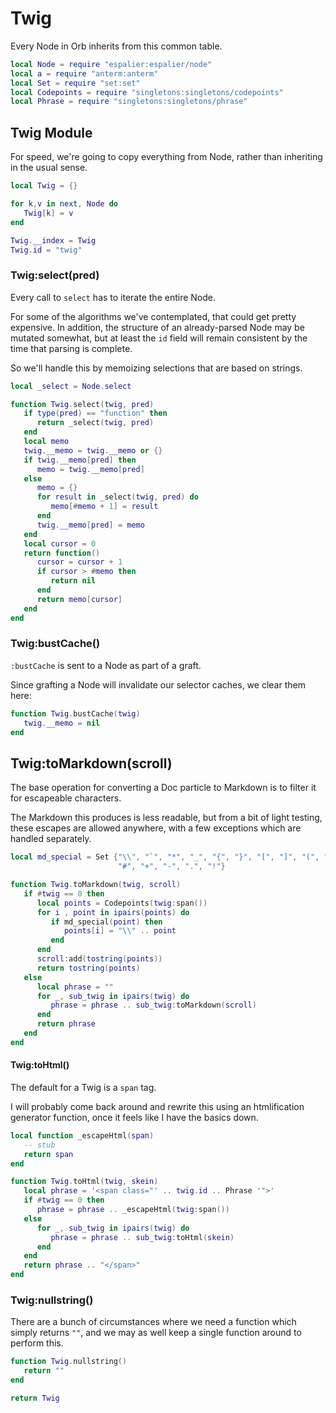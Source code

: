 # Twig


Every Node in Orb inherits from this common table\.

```lua
local Node = require "espalier:espalier/node"
local a = require "anterm:anterm"
local Set = require "set:set"
local Codepoints = require "singletons:singletons/codepoints"
local Phrase = require "singletons:singletons/phrase"
```


## Twig Module

For speed, we're going to copy everything from Node, rather than inheriting in
the usual sense\.

```lua
local Twig = {}

for k,v in next, Node do
   Twig[k] = v
end

Twig.__index = Twig
Twig.id = "twig"
```


### Twig:select\(pred\)

Every call to `select` has to iterate the entire Node\.

For some of the algorithms we've contemplated, that could get pretty
expensive\.  In addition, the structure of an already\-parsed Node may be
mutated somewhat, but at least the `id` field will remain consistent by the
time that parsing is complete\.

So we'll handle this by memoizing selections that are based on strings\.

```lua
local _select = Node.select

function Twig.select(twig, pred)
   if type(pred) == "function" then
      return _select(twig, pred)
   end
   local memo
   twig.__memo = twig.__memo or {}
   if twig.__memo[pred] then
      memo = twig.__memo[pred]
   else
      memo = {}
      for result in _select(twig, pred) do
         memo[#memo + 1] = result
      end
      twig.__memo[pred] = memo
   end
   local cursor = 0
   return function()
      cursor = cursor + 1
      if cursor > #memo then
         return nil
      end
      return memo[cursor]
   end
end
```


### Twig:bustCache\(\)

`:bustCache` is sent to a Node as part of a graft\.

Since grafting a Node will invalidate our selector caches, we
clear them here:

```lua
function Twig.bustCache(twig)
   twig.__memo = nil
end
```


## Twig:toMarkdown\(scroll\)

The base operation for converting a Doc particle to Markdown is to filter it
for escapeable characters\.

The Markdown this produces is less readable, but from a bit of light testing,
these escapes are allowed anywhere, with a few exceptions which are handled
separately\.

```lua
local md_special = Set {"\\", "`", "*", "_", "{", "}", "[", "]", "(", ")",
                        "#", "+", "-", ".", "!"}

function Twig.toMarkdown(twig, scroll)
   if #twig == 0 then
      local points = Codepoints(twig:span())
      for i , point in ipairs(points) do
         if md_special(point) then
            points[i] = "\\" .. point
         end
      end
      scroll:add(tostring(points))
      return tostring(points)
   else
      local phrase = ""
      for _, sub_twig in ipairs(twig) do
         phrase = phrase .. sub_twig:toMarkdown(scroll)
      end
      return phrase
   end
end
```


#### Twig:toHtml\(\)

The default for a Twig is a `span` tag\.

I will probably come back around and rewrite this using an htmlification
generator function, once it feels like I have the basics down\.

```lua
local function _escapeHtml(span)
   -- stub
   return span
end

function Twig.toHtml(twig, skein)
   local phrase = '<span class="' .. twig.id .. Phrase '">'
   if #twig == 0 then
      phrase = phrase .. _escapeHtml(twig:span())
   else
      for _, sub_twig in ipairs(twig) do
         phrase = phrase .. sub_twig:toHtml(skein)
      end
   end
   return phrase .. "</span>"
end
```


### Twig:nullstring\(\)

There are a bunch of circumstances where we need a function
which simply returns `""`, and we may as well keep a single
function around to perform this\.

```lua
function Twig.nullstring()
   return ""
end
```

```lua
return Twig
```

